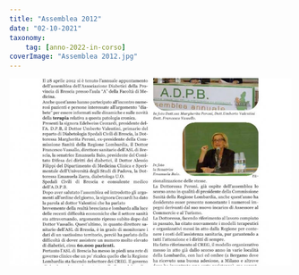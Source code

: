 ```yaml
---
title: "Assemblea 2012"
date: "02-10-2021"
taxonomy: 
    tag: [anno-2022-in-corso]
coverImage: "Assemblea 2012.jpg"
---
```


![Assemblea 2012](images/Assemblea%202012.jpg)
